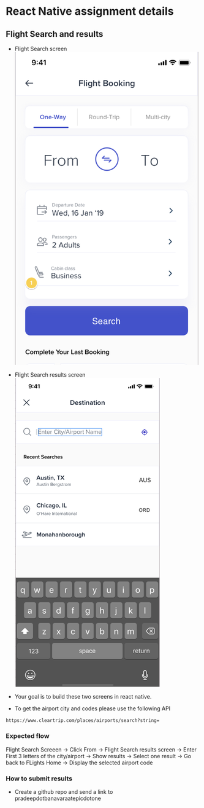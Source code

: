 # React Native assignment details

## Flight Search and results

* Flight Search screen ![Flight Search](flight_search_home.png)
* Flight Search results screen ![Flight Search Results](flight_search_results.png)

* Your goal is to build these two screens in react native.
* To get the airport city and codes please use the following API
```
https://www.cleartrip.com/places/airports/search?string=
```

### Expected flow
Flight Search Screeen -> Click From -> Flight Search results screen -> Enter First 3 letters of the city/airport 
-> Show results -> Select one result -> Go back to FLights Home -> Display the selected airport code

### How to submit results
* Create a github repo and send a link to pradeepdotbanavaraatepicdotone






